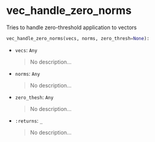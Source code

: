 # <a id="McUtils.McUtils.Numputils.VectorOps.vec_handle_zero_norms">vec_handle_zero_norms</a>

Tries to handle zero-threshold application to vectors

```python
vec_handle_zero_norms(vecs, norms, zero_thresh=None): 
```

- `vecs`: `Any`
    >No description...
- `norms`: `Any`
    >No description...
- `zero_thesh`: `Any`
    >No description...
- `:returns`: `_`
    >No description...



